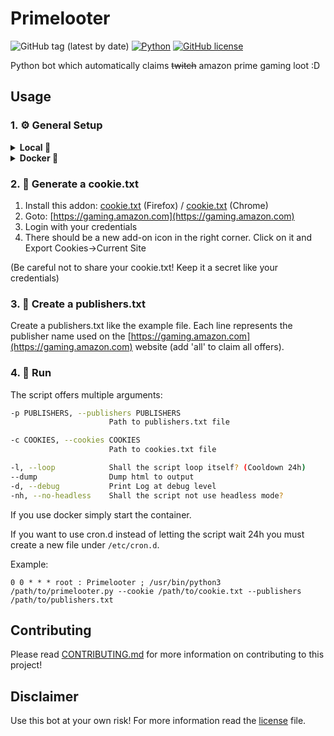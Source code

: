 # Primelooter

![GitHub tag (latest by date)](https://img.shields.io/github/v/tag/srhinos/primelooter?label=version)
[![Python](https://img.shields.io/badge/Made%20with-Python%203.9-blue.svg?style=flat-square&logo=Python&logoColor=white)](https://www.python.org/)
[![GitHub license](https://img.shields.io/github/license/srhinos/primelooter)](https://github.com/srhinos/primelooter/blob/main/LICENSE)

Python bot which automatically claims ~~twitch~~ amazon prime gaming loot :D

## Usage

### 1. ⚙️ General Setup
<details>
  <summary><b>Local 📌</b></summary>

  1.  Install python3
  2.  Install package requirements: `pip install -r requirements.txt`
  3.  Install playwright: `python -m playwright install`
  4.  Create your own cookies.txt and publishers.txt (see example files)`
</details>

<details>
  <summary><b>Docker 🐳</b></summary>

  If you want to use the provided docker image (only linux/amd64 plattform for now) you must mount the **config.txt** and **providers.txt** into the **app** path. (example compose file is provided)
</details>

### 2. 🍪 Generate a cookie.txt

1.  Install this addon: [cookie.txt](https://addons.mozilla.org/de/firefox/addon/cookies-txt/) (Firefox) / [cookie.txt]([https://addons.mozilla.org/de/firefox/addon/cookies-txt](https://chrome.google.com/webstore/detail/get-cookiestxt-locally/cclelndahbckbenkjhflpdbgdldlbecc)/) (Chrome)
2.  Goto: [https://gaming.amazon.com](https://gaming.amazon.com)
3.  Login with your credentials
4.  There should be a new add-on icon in the right corner. Click on it and Export Cookies->Current Site

(Be careful not to share your cookie.txt! Keep it a secret like your credentials)

### 3. 🏢 Create a publishers.txt

Create a publishers.txt like the example file. Each line represents the publisher name used on the [https://gaming.amazon.com](https://gaming.amazon.com) website (add 'all' to claim all offers).

### 4. 🏃 Run

The script offers multiple arguments:
```bash
-p PUBLISHERS, --publishers PUBLISHERS
                      Path to publishers.txt file

-c COOKIES, --cookies COOKIES
                      Path to cookies.txt file

-l, --loop            Shall the script loop itself? (Cooldown 24h)
--dump                Dump html to output
-d, --debug           Print Log at debug level
-nh, --no-headless    Shall the script not use headless mode?
```
If you use docker simply start the container.

If you want to use cron.d instead of letting the script wait 24h you must create a new file under `/etc/cron.d`.

Example:
```
0 0 * * * root : Primelooter ; /usr/bin/python3 /path/to/primelooter.py --cookie /path/to/cookie.txt --publishers /path/to/publishers.txt
```


## Contributing

Please read [CONTRIBUTING.md](CONTRIBUTING.md) for more information on contributing to this project!

## Disclaimer

Use this bot at your own risk! For more information read the [license](LICENSE) file.
